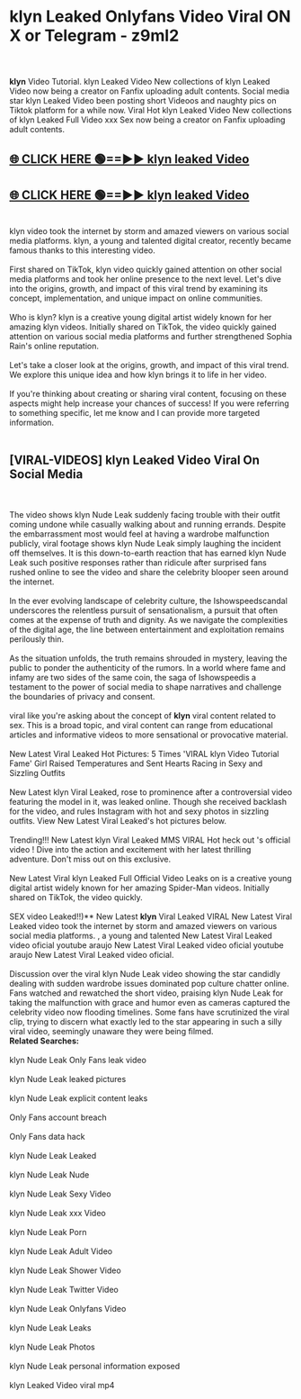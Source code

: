 <h1> klyn Leaked Onlyfans Video Viral ON X or Telegram - z9ml2 </h1>

# 
<br>
<strong>klyn</strong> Video Tutorial. klyn Leaked Video New collections of  klyn Leaked Video now being a creator on Fanfix uploading adult contents. Social media star klyn Leaked Video been posting short Videoos and naughty pics on Tiktok platform for a while now. Viral Hot klyn Leaked Video New collections of klyn Leaked Full Video xxx Sex now being a creator on Fanfix uploading adult contents.
<br>

## [🌐 CLICK HERE 🟢==►► klyn leaked Video ](https://onlyclips.site?title=klyn&ref=git)


## [🌐 CLICK HERE 🟢==►► klyn leaked Video ](https://onlyclips.site?title=klyn&ref=git)

<br>
klyn video took the internet by storm and amazed viewers on various social media platforms. klyn, a young and talented digital creator, recently became famous thanks to this interesting video.
<br><br>
First shared on TikTok, klyn video quickly gained attention on other social media platforms and took her online presence to the next level. Let's dive into the origins, growth, and impact of this viral trend by examining its concept, implementation, and unique impact on online communities.
<br><br>
Who is klyn? klyn is a creative young digital artist widely known for her amazing klyn videos. Initially shared on TikTok, the video quickly gained attention on various social media platforms and further strengthened Sophia Rain's online reputation.
<br><br>
Let's take a closer look at the origins, growth, and impact of this viral trend. We explore this unique idea and how klyn brings it to life in her video.
<br><br>
If you're thinking about creating or sharing viral content, focusing on these aspects might help increase your chances of success! If you were referring to something specific, let me know and I can provide more targeted information.
<br><br>
<h2>[VIRAL-VIDEOS] klyn Leaked Video Viral On Social Media</h2>
<br><br>
The video shows klyn Nude Leak suddenly facing trouble with their outfit coming undone while casually walking about and running errands. Despite the embarrassment most would feel at having a wardrobe malfunction publicly, viral footage shows klyn Nude Leak simply laughing the incident off themselves. It is this down-to-earth reaction that has earned klyn Nude Leak such positive responses rather than ridicule after surprised fans rushed online to see the video and share the celebrity blooper seen around the internet.
<br><br>
In the ever evolving landscape of celebrity culture, the Ishowspeedscandal underscores the relentless pursuit of sensationalism, a pursuit that often comes at the expense of truth and dignity. As we navigate the complexities of the digital age, the line between entertainment and exploitation remains perilously thin.
<br><br>
As the situation unfolds, the truth remains shrouded in mystery, leaving the public to ponder the authenticity of the rumors. In a world where fame and infamy are two sides of the same coin, the saga of Ishowspeedis a testament to the power of social media to shape narratives and challenge the boundaries of privacy and consent.
<br><br>
viral like you're asking about the concept of <strong>klyn</strong> viral content related to sex. This is a broad topic, and viral content can range from educational articles and informative videos to more sensational or provocative material.
<br><br>
New Latest Viral Leaked Hot Pictures: 5 Times 'VIRAL klyn Video Tutorial Fame' Girl Raised Temperatures and Sent Hearts Racing in Sexy and Sizzling Outfits
<br><br>
New Latest klyn Viral Leaked, rose to prominence after a controversial video featuring the model in it, was leaked online. Though she received backlash for the video, and rules Instagram with hot and sexy photos in sizzling outfits. View New Latest Viral Leaked's hot pictures below.
<br><br>
Trending!!! New Latest klyn Viral Leaked MMS VIRAL Hot heck out 's official video ! Dive into the action and excitement with her latest thrilling adventure. Don't miss out on this exclusive.
<br><br>
New Latest Viral klyn Leaked Full Official Video Leaks on  is a creative young digital artist widely known for her amazing Spider-Man videos. Initially shared on TikTok, the video quickly.
<br><br>
SEX video Leaked!!)** New Latest <strong>klyn</strong> Viral Leaked VIRAL New Latest Viral Leaked video took the internet by storm and amazed viewers on various social media platforms. , a young and talented New Latest Viral Leaked video oficial youtube araujo New Latest Viral Leaked video oficial youtube araujo New Latest Viral Leaked video oficial.
<br><br>
Discussion over the viral klyn Nude Leak video showing the star candidly dealing with sudden wardrobe issues dominated pop culture chatter online. Fans watched and rewatched the short video, praising klyn Nude Leak for taking the malfunction with grace and humor even as cameras captured the celebrity video now flooding timelines. Some fans have scrutinized the viral clip, trying to discern what exactly led to the star appearing in such a silly viral video, seemingly unaware they were being filmed.
<br>
<strong>Related Searches:</strong>
<br><br>
klyn Nude Leak Only Fans leak video
<br><br>
klyn Nude Leak leaked pictures
<br><br>
klyn Nude Leak explicit content leaks
<br><br>
Only Fans account breach
<br><br>
Only Fans data hack
<br><br>
klyn Nude Leak Leaked
<br><br>
klyn Nude Leak Nude
<br><br>
klyn Nude Leak Sexy Video
<br><br>
klyn Nude Leak xxx Video
<br><br>
klyn Nude Leak Porn
<br><br>
klyn Nude Leak Adult Video
<br><br>
klyn Nude Leak Shower Video
<br><br>
klyn Nude Leak Twitter Video
<br><br>
klyn Nude Leak Onlyfans Video
<br><br>
klyn Nude Leak Leaks
<br><br>
klyn Nude Leak Photos
<br><br>
klyn Nude Leak personal information exposed
<br><br>
klyn Leaked Video viral mp4